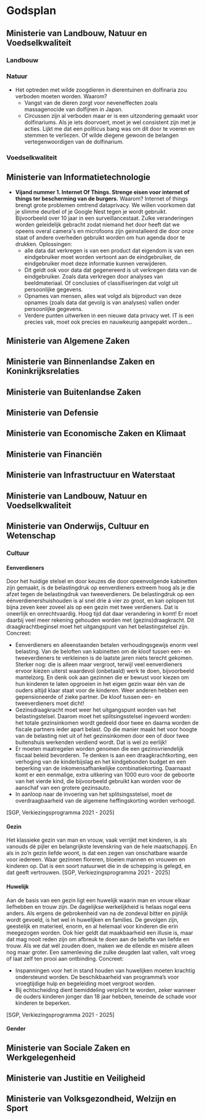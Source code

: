 # Godsplan

## Ministerie van Landbouw, Natuur en Voedselkwaliteit
### Landbouw
### Natuur
- Het optreden met wilde zoogdieren in dierentuinen en dolfinaria zou verboden moeten worden. Waarom?
    - Vangst van de dieren zorgt voor neveneffecten zoals massagenocide van dolfijnen in Japan. 
    - Circussen zijn al verboden maar er is een uitzondering gemaakt voor dolfinariums. Als je iets doorvoert, moet je wel consistent zijn met je acties. Lijkt me dat een politicus bang was om dit door te voeren en stemmen te verliezen. Of wilde diegene gewoon de belangen vertegenwoordigen van de dolfinarium.
### Voedselkwaliteit

## Ministerie van Informatietechnologie
- **Vijand nummer 1. Internet Of Things. Strenge eisen voor internet of things ter bescherming van de burgers.**
Waarom?
Internet of things brengt grote problemen omtrend dataprivacy. 
    We willen voorkomen dat je slimme deurbel of je Google Nest tegen je wordt gebruikt. Bijvoorbeeld over 10 jaar in een surveillancestaat. Zulke veranderingen worden geleidelijk gebracht zodat niemand het door heeft dat we opeens overal camera's en microfoons zijn geinstalleerd die door onze staat of andere overheden gebruikt worden om hun agenda door te drukken. 
Oplossingen:
   - alle data dat verkregen is van een product dat eigendom is van een eindgebruiker moet worden vertoont aan de eindgebruiker, de eindgebruiker moet deze informatie kunnen verwijderen. 
   - Dit geldt ook voor data dat gegenereerd is uit verkregen data van de eindgebruiker. Zoals data verkregen door analyses van beeldmateriaal. Of conclusies of classifiseringen dat volgt uit persoonlijke gegevens. 
   - Opnames van mensen, alles wat volgd als bijproduct van deze opnames (zoals data dat gevolg is van analyses)  vallen onder persoonlijke gegevens. 
   - Verdere punten uitwerken in een nieuwe data privacy wet. IT is een precies vak, moet ook precies en nauwkeurig aangepakt worden...

## Ministerie van Algemene Zaken
## Ministerie van Binnenlandse Zaken en Koninkrijksrelaties
## Ministerie van Buitenlandse Zaken
## Ministerie van Defensie
## Ministerie van Economische Zaken en Klimaat
## Ministerie van Financiën
## Ministerie van Infrastructuur en Waterstaat
## Ministerie van Landbouw, Natuur en Voedselkwaliteit
## Ministerie van Onderwijs, Cultuur en Wetenschap
### Cultuur

#### Eenverdieners
Door het huidige stelsel en door keuzes die door opeenvolgende kabinetten zijn gemaakt, is de belastingdruk op eenverdieners extreem hoog als je die afzet tegen de belastingdruk van tweeverdieners. De belastingdruk op een éénverdienershuishouden is al snel drie á vier zo groot, en kan oplopen tot bijna zeven keer zoveel als op een gezin met twee verdieners. Dat is oneerlijk en onrechtvaardig. Hoog tijd dat daar verandering in komt! Er moet daarbij veel meer rekening gehouden worden met (gezins)draagkracht. Dit draagkrachtbeginsel moet het uitgangspunt van het belastingstelsel zijn.
Concreet:
- Eenverdieners en alleenstaanden betalen verhoudingsgewijs enorm veel belasting. Van de beloften van kabinetten om de kloof tussen een- en tweeverdieners te verkleinen is de laatste jaren niets terecht gekomen. Sterker nog: die is alleen maar vergroot, terwijl veel eenverdieners ervoor kiezen uiterst waardevol (onbetaald) werk te doen, bijvoorbeeld mantelzorg. En denk ook aan gezinnen die er bewust voor kiezen om hun kinderen te laten opgroeien in het eigen gezin waar één van de ouders altijd klaar staat voor de kinderen. Weer anderen hebben een gepensioneerde of zieke partner. De kloof tussen een- en tweeverdieners moet dicht! 
- Gezinsdraagkracht moet weer het uitgangspunt worden van het belastingstelsel. Daarom moet het splitsingsstelsel ingevoerd worden: het totale gezinsinkomen wordt gedeeld door twee en daarna worden de fiscale partners ieder apart belast. Op die manier maakt het voor hoogte van de belasting niet uit of het gezinsinkomen door een of door twee buitenshuis werkenden verdiend wordt. Dat is wel zo eerlijk! 
- Er moeten maatregelen worden genomen die een gezinsvriendelijk fiscaal beleid bevorderen. Te denken is aan een draagkrachtkorting, een verhoging van de kinderbijslag en het kindgebonden budget en een beperking van de inkomensafhankelijke combinatiekorting. Daarnaast komt er een eenmalige, extra uitkering van 1000 euro voor de geboorte van het vierde kind, die bijvoorbeeld gebruikt kan worden voor de aanschaf van een grotere gezinsauto.
- In aanloop naar de invoering van het splitsingsstelsel, moet de overdraagbaarheid van de algemene heffingskorting worden verhoogd.

[SGP, Verkiezingsprogramma 2021 - 2025] 

#### Gezin
Het klassieke gezin van man en vrouw, vaak verrijkt met kinderen, is als vanouds dé pijler en
belangrijkste levenskring van de hele maatschappij. En als in zo’n gezin liefde woont, is dat een
zegen van onschatbare waarde voor iedereen. Waar gezinnen floreren, bloeien mannen en vrouwen
en kinderen op. Dat is een soort natuurwet die in de schepping is gelegd, en dat geeft vertrouwen.
[SGP, Verkiezingsprogramma 2021 - 2025] 


#### Huwelijk  
Aan de basis van een gezin ligt een huwelijk waarin man en vrouw elkaar liefhebben en trouw zijn.
De dagelijkse werkelijkheid is helaas nogal eens anders. Als ergens de gebrokenheid van na de
zondeval bitter en pijnlijk wordt gevoeld, is het wel in huwelijken en families. De gevolgen zijn,
geestelijk en materieel, enorm, en al helemaal voor kinderen die erin meegezogen worden. Ook
hier geldt dat maakbaarheid een illusie is, maar dat mag nooit reden zijn om afbreuk te doen aan
de belofte van liefde en trouw. Als we dat wél zouden doen, maken we de ellende en misère alleen
nog maar groter. Een samenleving die zulke deugden laat vallen, valt vroeg of laat zelf ten prooi
aan ontbinding.
Concreet:
- Inspanningen voor het in stand houden van huwelijken moeten krachtig ondersteund worden. De beschikbaarheid van programma’s voor vroegtijdige hulp en begeleiding moet vergroot worden.
- Bij echtscheiding dient bemiddeling verplicht te worden, zeker wanneer de ouders kinderen jonger dan 18 jaar hebben, teneinde de schade voor kinderen te beperken. 

[SGP, Verkiezingsprogramma 2021 - 2025]

#### Gender

## Ministerie van Sociale Zaken en Werkgelegenheid
## Ministerie van Justitie en Veiligheid
## Ministerie van Volksgezondheid, Welzijn en Sport




